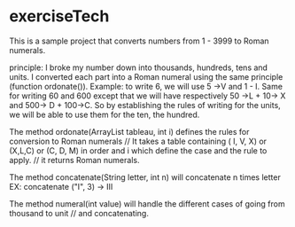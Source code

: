 # exerciseTech

This is a sample project that converts numbers from 1 - 3999 to Roman numerals. 

principle:
I broke my number down into thousands, hundreds, tens and units. 
I converted each part into a Roman numeral using the same principle (function ordonate()).
Example: to write 6, we will use 5 ->V and 1 - I. Same for writing 60 and 600 except that we will have respectively 50 ->L + 10-> X and 500-> D + 100->C. 
So by establishing the rules of writing for the units, we will be able to use them for the ten, the hundred. 

 The method ordonate(ArrayList<String> tableau, int i) defines the rules for conversion to Roman numerals
	// It takes a table containing ( I, V, X) or (X,L,C) or (C, D, M) in order and i which define the case and the rule to apply.
	// it returns Roman numerals.
  
   The method concatenate(String letter, int n) will concatenate n times letter EX: concatenate ("I", 3) -> III
  
 The method numeral(int value)  will handle the different cases of going from thousand to unit
//	and concatenating.
	
  
  


